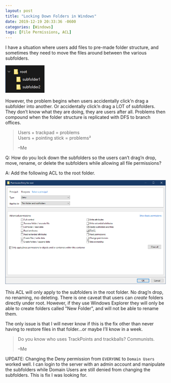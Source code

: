 ```yaml
---
layout: post
title: "Locking Down Folders in Windows"
date: 2019-12-19 20:33:36 -0600
categories: [Windows]
tags: [File Permissions, ACL]
---
```


I have a situation where users add files to pre-made folder structure, and sometimes they need to move the files around between the various subfolders.

![Folder Structure](/assets/2019/12/folder-structure.png)

However, the problem begins when users accidentally click’n drag a subfolder into another. Or accidentally click’n drag a LOT of subfolders. They don’t know what they are doing, they are users after all. Problems then compound when the folder structure is replicated with DFS to branch offices.

> Users + trackpad = problems  
> Users + pointing stick = problems²
>
> –Me

Q: How do you lock down the subfolders so the users can’t drag’n drop, move, rename, or delete the subfolders while allowing all file permissions?

A: Add the following ACL to the root folder.

[![Deny Delete ACL](/assets/2019/12/deny-delete-ACL.png)](/assets/2019/12/deny-delete-ACL.png)

This ACL will only apply to the subfolders in the root folder. No drag’n drop, no renaming, no deleting. There is one caveat that users can *create* folders directly under root. However, if they use Windows Explorer they will only be able to create folders called "New Folder", and will not be able to rename them.

The only issue is that I will never know if this is the fix other than never having to restore files in that folder...or maybe I’ll know in a week.

> Do you know who uses TrackPoints and trackballs? Communists.
>
> –Me

UPDATE: Changing the Deny permission from `EVERYONE` to `Domain Users` worked well. I can login to the server with an admin account and manipulate the subfolders while Domain Users are still denied from changing the subfolders. This is fix I was looking for.
